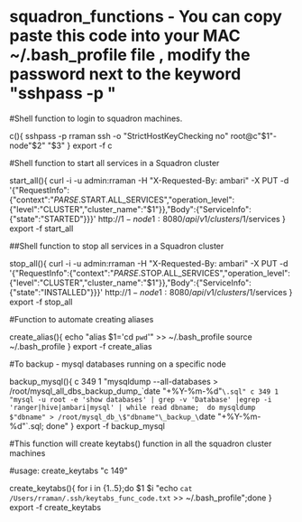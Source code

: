 # squadron_functions -  You can copy paste this code into your MAC ~/.bash_profile file ,  modify the password next to the keyword "sshpass -p "

#Shell function to login to squadron machines.

c(){
sshpass -p rraman ssh -o "StrictHostKeyChecking no" root@c"$1"-node"$2" "$3"
}
export -f c


#Shell function to start all services in a Squadron cluster

start_all(){
curl -i -u admin:rraman -H "X-Requested-By: ambari"  -X PUT  -d '{"RequestInfo":{"context":"_PARSE_.START.ALL_SERVICES","operation_level":{"level":"CLUSTER","cluster_name":"$1"}},"Body":{"ServiceInfo":{"state":"STARTED"}}}' http://$1-node1:8080/api/v1/clusters/$1/services
}
export -f start_all

##Shell function to stop all services in a Squadron cluster

stop_all(){
curl -i -u admin:rraman -H "X-Requested-By: ambari"  -X PUT  -d '{"RequestInfo":{"context":"_PARSE_.STOP.ALL_SERVICES","operation_level":{"level":"CLUSTER","cluster_name":"$1"}},"Body":{"ServiceInfo":{"state":"INSTALLED"}}}' http://$1-node1:8080/api/v1/clusters/$1/services
}
export -f stop_all

#Function to automate creating aliases 

create_alias(){
echo "alias $1='cd `pwd`'" >> ~/.bash_profile
source ~/.bash_profile
}
export -f create_alias

#To backup - mysql databases running on a specific node

backup_mysql(){
c 349 1 "mysqldump --all-databases > /root/mysql_all_dbs_backup_dump_\`date "+%Y-%m-%d"`\.sql"
c 349 1 "mysql -u root -e 'show databases' | grep -v 'Database' |egrep -i 'ranger|hive|ambari|mysql' | while read dbname;  do mysqldump $"dbname" > /root/mysql_db_\$"dbname"\_backup_\`date "+%Y-%m-%d"`\.sql; done"
}
export -f backup_mysql

#This function will create keytabs() function in all the squadron cluster machines

#usage:    create_keytabs "c 149"

create_keytabs(){
for i in {1..5};do $1 $i "echo  `cat /Users/rraman/.ssh/keytabs_func_code.txt` >> ~/.bash_profile";done
}
export -f create_keytabs
